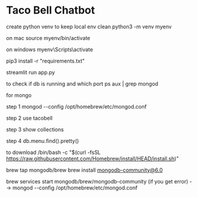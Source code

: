 # Taco Bell Chatbot

create python venv to keep local env clean
python3 -m venv myenv

on mac
source myenv/bin/activate

on windows
myenv\Scripts\activate

pip3 install -r "requirements.txt"

streamlit run app.py

to check if db is running and which port
ps aux | grep mongod


for mongo

step 1
mongod --config /opt/homebrew/etc/mongod.conf

step 2
use tacobell

step 3
show collections

step 4
db.menu.find().pretty()


to download
/bin/bash -c "$(curl -fsSL https://raw.githubusercontent.com/Homebrew/install/HEAD/install.sh)"

brew tap mongodb/brew
brew install mongodb-community@6.0


brew services start mongodb/brew/mongodb-community
(if you get error) --> mongod --config /opt/homebrew/etc/mongod.conf
